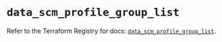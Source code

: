 # `data_scm_profile_group_list`

Refer to the Terraform Registry for docs: [`data_scm_profile_group_list`](https://registry.terraform.io/providers/paloaltonetworks/scm/1.0.2/docs/data-sources/profile_group_list).
